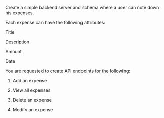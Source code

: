 Create a simple backend server and schema where a user can note down his expenses.

Each expense can have the following attributes:

‌Title

‌Description

‌Amount

‌Date

 

You are requested to create API endpoints for the following:

   1. Add an expense

   2. View all expenses

   3. Delete an expense

   4. Modify an expense